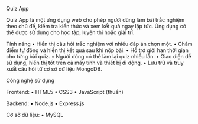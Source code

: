 Quiz App

Quiz App là một ứng dụng web cho phép người dùng làm bài trắc nghiệm theo chủ đề, kiểm tra kiến thức và xem kết quả ngay lập tức. Ứng dụng có thể được sử dụng cho học tập, luyện thi hoặc giải trí.

Tính năng
	•	Hiển thị câu hỏi trắc nghiệm với nhiều đáp án chọn một.
	•	Chấm điểm tự động và hiển thị kết quả sau khi nộp bài.
	•	Hỗ trợ giới hạn thời gian cho từng bài quiz.
	•	Người dùng có thể làm lại quiz nhiều lần.
	•	Giao diện dễ sử dụng, hiển thị tốt trên cả máy tính và thiết bị di động.
	•	Lưu trữ và truy xuất câu hỏi từ cơ sở dữ liệu MongoDB.

Công nghệ sử dụng

Frontend:
	•	HTML5
	•	CSS3
	•	JavaScript (thuần)

Backend:
	•	Node.js
	•	Express.js

Cơ sở dữ liệu:
	•	MySQL
